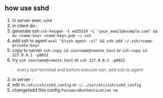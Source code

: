 ## how use sshd
1. in server exec `sshd`
2. in client do :
  1. generate ssh `ssh-keygen -t ed25519 -C "your_email@example.com" && mv <name-key> <name-key>.pub ~/.ssh`
  2. add ssh to agent `eval "$(ssh-agent -s)" && ssh-add ~/.ssh/<name-private-key>`
  3. copy to server `ssh-copy-id username@remote_host` or `ssh-copy-id 127.0.0.1 -p8022`
  4. try `ssh username@remote_host` or `ssh 127.0.0.1 -p8022`
  > every quit terminal and before execute ssh, add ssh to agent
3. in server :
  1. edit in `/etc/ssh/sshd_config` or `~/../usr/etc/ssh/sshd_config`
  2. change/add this config `PasswordAuthentication no`
